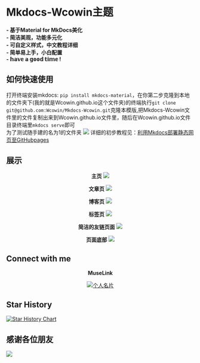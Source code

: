 # Mkdocs-Wcowin主题

**- 基于Material for MkDocs美化**  
**- 简洁美观，功能多元化**  
**- 可自定义样式，中文教程详细**  
**- 简单易上手，小白配置**  
**- 𝕙𝕒𝕧𝕖 𝕒 𝕘𝕠𝕠𝕕 𝕥𝕚𝕞𝕖 !**

## 如何快速使用
打开终端安装mkdocs: `pip install mkdocs-material`，在你第二步克隆到本地的文件夹下(我的就是Wcowin.github.io这个文件夹)的终端执行`git clone git@github.com:Wcowin/Mkdocs-Wcowin.git`克隆本模版,把Mkdocs-Wcowin文件里的文件复制出来到Wcowin.github.io文件里，随后在Wcowin.github.io文件目录终端里`mkdocs serve`即可  
为了测试随手建的名为1的文件夹
![](https://cn.mcecy.com/image/20231014/f94d765bd86d56d35f7d558270d21bd5.png)
详细的初步教程见：[利用Mkdocs部署静态网页至GitHubpages](README-CN.md)

## 展示
<center>

**主页**
![](https://cn.mcecy.com/image/20231014/cda59880832afc0431a15b5c1ccc2203.png)  

**文章页**
![](https://cn.mcecy.com/image/20231014/589c5daf1c07116225ea93131b7a1a36.png)    

**博客页**
![](https://cn.mcecy.com/image/20231014/404bafe5eb3d7259638e442b2c31729b.png)  

**标签页**
![](https://cn.mcecy.com/image/20231014/425bf7fef96dd23e80b0c32da0819c5e.png)  

**简洁的友链页面**
![](https://cn.mcecy.com/image/20231014/a6272231f79b3ebd1c91add55be5ec5e.png)  

**页面底部**
![](https://cn.mcecy.com/image/20231014/4631396ede3295cdba9176fbb6b9e02c.png)
</center>

## Connect with me

<center>

**MuseLink**

<p>
  
  <a href="https://muselink.cc/Wcowin" target="_blank">
    <img src="https://cn.mcecy.com/image/20230822/24afe45d85f111894db6db75d74d1f1d.png" alt="个人名片">
  </a>
</p>  


</center>




## Star History

[![Star History Chart](https://api.star-history.com/svg?repos=Wcowin/Mkdocs-Wcowin&type=Date)](https://star-history.com/#Wcowin/Mkdocs-Wcowin&Date)


## 感谢各位朋友

![](https://cn.mcecy.com/image/20231014/e07e117eece8d2afbda2702a27166e26.png)